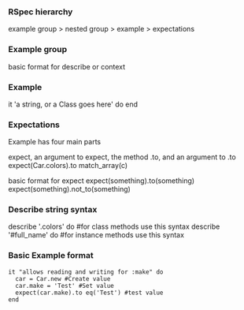 ### RSpec hierarchy
example group > nested group > example > expectations

### Example group
basic format for describe or context

### Example
it 'a string, or a Class goes here' do
end

### Expectations
Example has four main parts

expect, an argument to expect, the method .to, and an argument to .to
expect(Car.colors).to match_array(c)

basic format for expect
expect(something).to(something)
expect(something).not_to(something)

### Describe string syntax
describe '.colors' do #for class methods use this syntax
describe '#full_name' do #for instance methods use this syntax


### Basic Example format
    it "allows reading and writing for :make" do
      car = Car.new #Create value
      car.make = 'Test' #Set value
      expect(car.make).to eq('Test') #test value
    end
